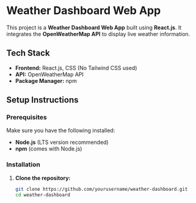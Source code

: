 # Weather Dashboard Web App

This project is a **Weather Dashboard Web App** built using **React.js**. It integrates the **OpenWeatherMap API** to display live weather information.

## Tech Stack

- **Frontend:** React.js, CSS (No Tailwind CSS used)
- **API:** OpenWeatherMap API
- **Package Manager:** npm

## Setup Instructions

### Prerequisites

Make sure you have the following installed:

- **Node.js** (LTS version recommended)
- **npm** (comes with Node.js)

### Installation

1. **Clone the repository:**
   ```bash
   git clone https://github.com/yourusername/weather-dashboard.git
   cd weather-dashboard
